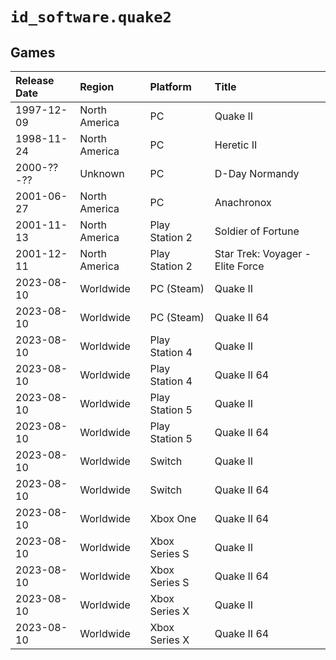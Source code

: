 # `id_software.quake2`

## Games
| Release Date | Region | Platform | Title |
| :----------- | :----- | :------- | :---- |
| 1997-12-09 | North America | PC | Quake II |
| 1998-11-24 | North America | PC | Heretic II |
| 2000-??-?? | Unknown | PC | D-Day Normandy |
| 2001-06-27 | North America | PC | Anachronox |
| 2001-11-13 | North America | Play Station 2 | Soldier of Fortune |
| 2001-12-11 | North America | Play Station 2 | Star Trek: Voyager - Elite Force |
| 2023-08-10 | Worldwide | PC (Steam) | Quake II |
| 2023-08-10 | Worldwide | PC (Steam) | Quake II 64 |
| 2023-08-10 | Worldwide | Play Station 4 | Quake II |
| 2023-08-10 | Worldwide | Play Station 4 | Quake II 64 |
| 2023-08-10 | Worldwide | Play Station 5 | Quake II |
| 2023-08-10 | Worldwide | Play Station 5 | Quake II 64 |
| 2023-08-10 | Worldwide | Switch | Quake II |
| 2023-08-10 | Worldwide | Switch | Quake II 64 |
| 2023-08-10 | Worldwide | Xbox One | Quake II 64 |
| 2023-08-10 | Worldwide | Xbox Series S | Quake II |
| 2023-08-10 | Worldwide | Xbox Series S | Quake II 64 |
| 2023-08-10 | Worldwide | Xbox Series X | Quake II |
| 2023-08-10 | Worldwide | Xbox Series X | Quake II 64 |
